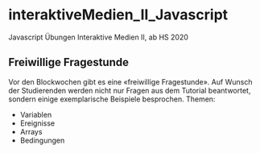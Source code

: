 # interaktiveMedien_II_Javascript
Javascript Übungen Interaktive Medien II, ab HS 2020
## Freiwillige Fragestunde
Vor den Blockwochen gibt es eine «freiwillige Fragestunde». Auf Wunsch der Studierenden werden nicht nur Fragen aus dem Tutorial beantwortet, sondern einige exemplarische Beispiele besprochen. Themen:
- Variablen
- Ereignisse
- Arrays
- Bedingungen